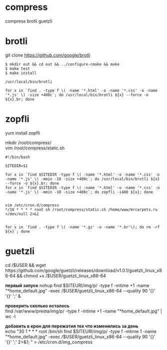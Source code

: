 compress
========

compress brotli guetzli

# brotli

git clone https://github.com/google/brotli         

```
$ mkdir out && cd out && ../configure-cmake && make
$ make test
$ make install

/usr/local/bin/brotli

for x in `find . -type f \( -name '*.html' -o -name '*.css' -o -name '*.js' \) -size +400c`; do /usr/local/bin/brotli ${x} --force -o ${x}.br; done
```



# zopfli

yum install zopfli

mkdir /root/compress/  
vim /root/compress/static.sh

```
#!/bin/bash

SITEDIR=$1

for x in `find $SITEDIR -type f \( -name '*.html' -o -name '*.css' -o -name '*.js' \) -mmin -10 -size +400c`; do /usr/local/bin/brotli ${x} --force -o ${x}.br; done
for x in `find $SITEDIR -type f \( -name '*.html' -o -name '*.css' -o -name '*.js' \) -mmin -10 -size +400c`; do zopfli -i400 ${x}; done


vim /etc/cron.d/compress 
*/10 * * * * root sh /root/compress/static.sh /home/www/mrcarpets.ru >/dev/null 2>&1 


for x in `find . -type f \( -name '*.gz' -o -name '*.br'\); do rm -rf ${x}`; done
```



# guetzli

cd /$USER && wget https://github.com/google/guetzli/releases/download/v1.0.1/guetzli_linux_x86-64 && chmod +x /$USER/guetzli_linux_x86-64

**первый запуск**
nohup find $SITEURI/img/p/ -type f -mtime +1 -name "*home_default.jpg" -exec /$USER/guetzli_linux_x86-64 --quality 90 '{}' '{}' ';' &

**проверить сколько осталось**  
find /var/www/presta/img/p/ -type f -mtime +1 -name "*home_default.jpg" | wc -l

**добавить в крон для пережатия тех что изменились за день**  
echo "30 1 * * * root /bin/sh find $SITEURI/img/p/ -type f -mtime 1 -name "*home_default.jpg" -exec /$USER/guetzli_linux_x86-64 --quality 90 '{}' '{}' ';' 2>&1; " > /etc/cron.d/img_compress
